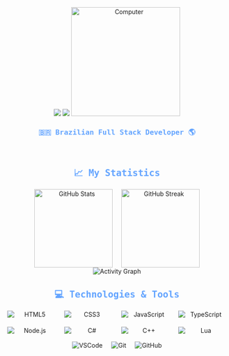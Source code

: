 <div align="center">
  
  <!-- Header with Waving Capsule -->
  <img src="https://capsule-render.vercel.app/api?type=waving&color=0:83eaf1,100:63a4ff&height=200&section=header&text=Welcome%21&fontSize=50&fontColor=fff&animation=twinkling&fontAlignY=35"/>

  <!-- Typing Text Effect -->
  <img src="https://readme-typing-svg.herokuapp.com?font=Fira+Code&size=25&duration=4000&pause=1000&color=63A4FF&center=true&vCenter=true&width=435&lines=Hello%2C+I'm+Lucas;Full+Stack+Developer;Passionate+about+technology;Always+learning+new+skills"/>

  <!-- Futuristic Computer Image -->
  <img src="https://raw.githubusercontent.com/MicaelliMedeiros/micaellimedeiros/master/image/computer-illustration.png" width="250px" alt="Computer" />

  <br>

  <h3 style="font-family: 'Fira Code', monospace; color: #63A4FF;">🇧🇷 Brazilian Full Stack Developer 🌎</h3>

  <br>

  <h2 style="font-family: 'Fira Code', monospace; color: #63A4FF;">📈 My Statistics</h2>
  <div style="display: flex; justify-content: center; gap: 20px;">
    <img height="180em" src="https://github-readme-stats.vercel.app/api?username=fcsacolinha&show_icons=true&theme=tokyonight&include_all_commits=true&count_private=true&hide_border=true" alt="GitHub Stats"/>
    <img height="180em" src="https://github-readme-streak-stats.herokuapp.com/?user=fcsacolinha&theme=tokyonight&hide_border=true" alt="GitHub Streak"/>
  </div>

  <img src="https://github-readme-activity-graph.vercel.app/graph?username=fcsacolinha&theme=tokyonight&hide_border=true&bg_color=0d1117" alt="Activity Graph"/>

  <h2 style="font-family: 'Fira Code', monospace; color: #63A4FF;">💻 Technologies & Tools</h2>

  <div style="display: grid; grid-template-columns: repeat(4, 1fr); gap: 20px;">
    <img src="https://img.shields.io/badge/HTML5-E34F26?style=for-the-badge&logo=html5&logoColor=white" alt="HTML5"/>
    <img src="https://img.shields.io/badge/CSS3-1572B6?style=for-the-badge&logo=css3&logoColor=white" alt="CSS3"/>
    <img src="https://img.shields.io/badge/JavaScript-F7DF1E?style=for-the-badge&logo=javascript&logoColor=black" alt="JavaScript"/>
    <img src="https://img.shields.io/badge/TypeScript-3178C6?style=for-the-badge&logo=typescript&logoColor=white" alt="TypeScript"/>
    <img src="https://img.shields.io/badge/Node.js-43853D?style=for-the-badge&logo=node.js&logoColor=white" alt="Node.js"/>
    <img src="https://img.shields.io/badge/C%23-239120?style=for-the-badge&logo=c-sharp&logoColor=white" alt="C#"/>
    <img src="https://img.shields.io/badge/C++-00599C?style=for-the-badge&logo=cplusplus&logoColor=white" alt="C++"/>
    <img src="https://img.shields.io/badge/Lua-2C2D72?style=for-the-badge&logo=lua&logoColor=white" alt="Lua"/>
  </div>

  <br>

  <div style="display: flex; justify-content: center; gap: 20px;">
    <img src="https://img.shields.io/badge/VSCode-0078D4?style=for-the-badge&logo=visual%20studio%20code&logoColor=white" alt="VSCode"/>
    <img src="https://img.shields.io/badge/Git-F05032?style=for-the-badge&logo=git&logoColor=white" alt="Git"/>
    <img src="https://img.shields.io/badge/GitHub-181717?style=for-the-badge&logo=github&logoColor=white" alt="GitHub"/>
  </div>
  
</div>
